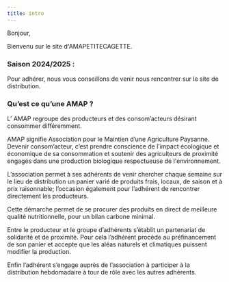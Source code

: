 ```yaml
---
title: intro
---
```



Bonjour,

Bienvenu sur le site d'AMAPETITECAGETTE.




### Saison 2024/2025 :
 
Pour adhérer, nous vous conseillons de venir nous rencontrer sur le site de distribution. 


### Qu’est ce qu’une AMAP ? 


L’ AMAP regroupe des producteurs et des consom’acteurs désirant consommer différemment.

AMAP signifie Association pour le Maintien d’une Agriculture Paysanne.
Devenir consom’acteur, c’est prendre conscience de l’impact écologique et économique  de sa consommation et soutenir des agriculteurs de proximité engagés dans une production biologique respectueuse de l'environnement.

L’association permet à ses adhérents de venir chercher chaque semaine sur le lieu de distribution un panier varié de produits frais, locaux, de saison et à prix raisonnable; l’occasion également pour l’adhérent de rencontrer directement les producteurs. 

Cette démarche permet de se procurer des produits en direct de meilleure qualité nutritionnelle, pour un bilan carbone minimal.

Entre le producteur et le groupe d’adhérents s’établit un partenariat de solidarité et de proximité.
Pour cela l’adhérent procède au préfinancement de son panier et accepte que les aléas naturels et climatiques puissent modifier la production. 

Enfin l’adhérent s’engage auprès de l’association à participer à la distribution hebdomadaire à tour de rôle avec les autres adhérents.
 



    
